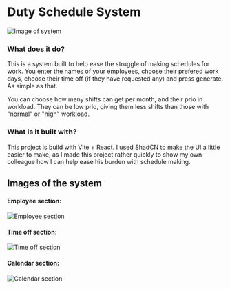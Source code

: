 # Duty Schedule System
![Image of system](https://i.imgur.com/XDTmhVp.png)

### What does it do?
This is a system built to help ease the struggle of making schedules for work. You enter the names of your employees, choose their prefered work days, choose their time off (if they have requested any) and press generate. As simple as that.

You can choose how many shifts can get per month, and their prio in workload. They can be low prio, giving them less shifts than those with "normal" or "high" workload.

### What is it built with?
This project is build with Vite + React. I used ShadCN to make the UI a little easier to make, as I made this project rather quickly to show my own colleague how I can help ease his burden with schedule making.


## Images of the system
#### Employee section:
![Employee section](https://i.imgur.com/mHYgJv6.png)

#### Time off section:
![Time off section](https://i.imgur.com/z5VZaEW.png)

#### Calendar section:
![Calendar section](https://i.imgur.com/XDTmhVp.png)



